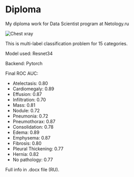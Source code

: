 # Diploma
My diploma work for Data Scientist program at Netology.ru

![Chest xray](https://www.radiologyinfo.org/gallery-items/images/chest-xray.jpg)

This is multi-label classification problem for 15 categories.

Model used: Resnet34

Backend: Pytorch

Final ROC AUC:

* Atelectasis: 0.80
* Cardiomegaly: 0.89
* Effusion: 0.87
* Infiltration: 0.70
* Mass: 0.81
* Nodule: 0.72
* Pneumonia: 0.72
* Pneumothorax: 0.87
* Consolidation: 0.78
* Edema: 0.89
* Emphysema: 0.87
* Fibrosis: 0.80
* Pleural Thickening: 0.77
* Hernia: 0.82
* No pathology: 0.77

Full info in .docx file (RU).
